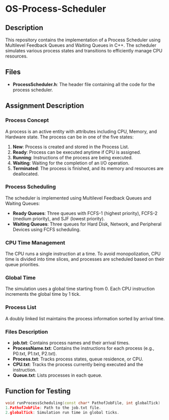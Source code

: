 # OS-Process-Scheduler

## Description
This repository contains the implementation of a Process Scheduler using Multilevel Feedback Queues and Waiting Queues in C++. The scheduler simulates various process states and transitions to efficiently manage CPU resources.

## Files
- **ProcessScheduler.h**: The header file containing all the code for the process scheduler.

## Assignment Description
### Process Concept
A process is an active entity with attributes including CPU, Memory, and Hardware state. The process can be in one of the five states:
1. **New**: Process is created and stored in the Process List.
2. **Ready**: Process can be executed anytime if CPU is assigned.
3. **Running**: Instructions of the process are being executed.
4. **Waiting**: Waiting for the completion of an I/O operation.
5. **Terminated**: The process is finished, and its memory and resources are deallocated.

### Process Scheduling
The scheduler is implemented using Multilevel Feedback Queues and Waiting Queues:
- **Ready Queues**: Three queues with FCFS-1 (highest priority), FCFS-2 (medium priority), and SJF (lowest priority).
- **Waiting Queues**: Three queues for Hard Disk, Network, and Peripheral Devices using FCFS scheduling.

### CPU Time Management
The CPU runs a single instruction at a time. To avoid monopolization, CPU time is divided into time slices, and processes are scheduled based on their queue priorities.

### Global Time
The simulation uses a global time starting from 0. Each CPU instruction increments the global time by 1 tick. 

### Process List
A doubly linked list maintains the process information sorted by arrival time.

### Files Description
- **job.txt**: Contains process names and their arrival times.
- **ProcessName.txt**: Contains the instructions for each process (e.g., P0.txt, P1.txt, P2.txt).
- **Process.txt**: Tracks process states, queue residence, or CPU.
- **CPU.txt**: Tracks the process currently being executed and the instruction.
- **Queue.txt**: Lists processes in each queue.

## Function for Testing
```cpp
void runProcessScheduling(const char* PathofJobFile, int globalTick)
1.PathofJobFile: Path to the job.txt file.
2.globalTick: Simulation run time in global ticks.
